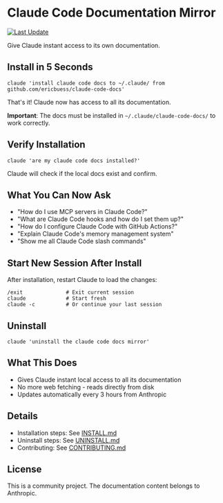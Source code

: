 # Claude Code Documentation Mirror

[![Last Update](https://img.shields.io/github/last-commit/ericbuess/claude-code-docs/main.svg?label=docs%20updated)](https://github.com/ericbuess/claude-code-docs/commits/main)

Give Claude instant access to its own documentation.

## Install in 5 Seconds

```
claude 'install claude code docs to ~/.claude/ from github.com/ericbuess/claude-code-docs'
```

That's it! Claude now has access to all its documentation.

**Important**: The docs must be installed in `~/.claude/claude-code-docs/` to work correctly.

## Verify Installation

```
claude 'are my claude code docs installed?'
```

Claude will check if the local docs exist and confirm.

## What You Can Now Ask

- "How do I use MCP servers in Claude Code?"
- "What are Claude Code hooks and how do I set them up?"
- "How do I configure Claude Code with GitHub Actions?"
- "Explain Claude Code's memory management system"
- "Show me all Claude Code slash commands"

## Start New Session After Install

After installation, restart Claude to load the changes:
```
/exit              # Exit current session
claude             # Start fresh
claude -c          # Or continue your last session
```

## Uninstall

```
claude 'uninstall the claude code docs mirror'
```

## What This Does

- Gives Claude instant local access to all its documentation
- No more web fetching - reads directly from disk
- Updates automatically every 3 hours from Anthropic

## Details

- Installation steps: See [INSTALL.md](INSTALL.md)
- Uninstall steps: See [UNINSTALL.md](UNINSTALL.md)
- Contributing: See [CONTRIBUTING.md](CONTRIBUTING.md)

## License

This is a community project. The documentation content belongs to Anthropic.